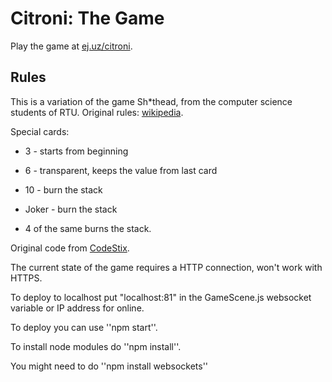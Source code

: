 # Citroni: The Game

Play the game at [ej.uz/citroni](http://ej.uz/citroni).

## Rules
This is a variation of the game Sh*thead, from the computer science students of RTU. Original rules:  [wikipedia](https://en.wikipedia.org/wiki/Shithead_(card_game)).

Special cards:

* 3 - starts from beginning

* 6 - transparent, keeps the value from last card

* 10 - burn the stack

* Joker - burn the stack

* 4 of the same burns the stack.

Original code from [CodeStix](https://github.com/CodeStix/shithead-the-game).

The current state of the game requires a HTTP connection, won't work with HTTPS.

To deploy to localhost put "localhost:81" in the GameScene.js websocket variable or IP address for online.

To deploy you can use ''npm start''. 

To install node modules do ''npm install''.

You might need to do ''npm install websockets''
